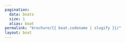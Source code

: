 ```yaml
---
pagination:
  data: boats
  size: 1
  alias: boat
permalink: "brochure/{{ boat.codename | slugify }}/"
layout: boat
---
```

